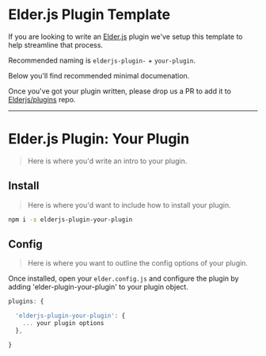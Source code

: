 # Elder.js Plugin Template

If you are looking to write an [Elder.js](https://elderguide.com/tech/elderjs/) plugin we've setup this template to help streamline that process.

Recommended naming is `elderjs-plugin-` + `your-plugin`.

Below you'll find recommended minimal documenation. 

Once you've got your plugin written, please drop us a PR to add it to [Elderjs/plugins](https://github.com/Elderjs/plugins) repo. 

--------


# Elder.js Plugin: Your Plugin

> Here is where you'd write an intro to your plugin.


## Install

> Here is where you'd want to include how to install your plugin.

```bash
npm i -s elderjs-plugin-your-plugin
```


## Config

> Here is where you want to outline the config options of your plugin.

Once installed, open your `elder.config.js` and configure the plugin by adding 'elder-plugin-your-plugin' to your plugin object.

```javascript
plugins: {

  'elderjs-plugin-your-plugin': {
    ... your plugin options
  },

}
```
